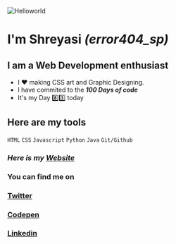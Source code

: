 ![Helloworld](https://github.com/error404-sp/images/blob/master/ezgif.com-video-to-gif.gif)

# I'm Shreyasi *(error404_sp)*

**I am a Web Development enthusiast**
---

* I :heart: making CSS art and Graphic Designing. 
* I have commited to the ***100 Days of code*** 
* It's my Day :eight::three: today
## Here are my tools
`HTML`
`CSS`
`Javascript`
`Python`
`Java`
`Git/Github`

### *Here is my  [Website](https://shreyasi.netlify.app/)*

### You can find me on 

### [Twitter](https://twitter.com/error404_sp)
### [Codepen](https://codepen.io/error404_sp)
### [Linkedin](https://www.linkedin.com/in/shreyasi-patil-54b18a190)
















